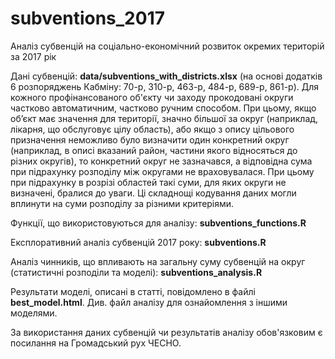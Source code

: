 # subventions_2017
Аналіз субвенцій на соціально-економічний розвиток окремих територій за 2017 рік

Дані субвенцій: **data/subventions_with_districts.xlsx** (на основі додатків 6 розпоряджень Кабміну: 70-р, 310-р, 463-р, 484-р, 689-р, 861-р). Для кожного профінансованого об'єкту чи заходу прокодовані округи частково автоматичним, частково ручним способом. При цьому, якщо об’єкт має значення для території, значно більшої за округ (наприклад, лікарня, що обслуговує цілу область), або якщо з опису цільового призначення неможливо було визначити один конкретний округ (наприклад, в описі вказаний район, частини якого відносяться до різних округів), то конкретний округ не зазначався, а відповідна сума при підрахунку розподілу між округами не враховувалася. При цьому при підрахунку в розрізі областей такі суми, для яких округи не визначені, бралися до уваги. Ці складнощі кодування даних могли вплинути на суми розподілу за різними критеріями.

Функції, що використовуються для аналізу: **subventions_functions.R**

Експлоративний аналіз субвенцій 2017 року: **subventions.R**

Аналіз чинників, що впливають на загальну суму субвенцій на округ (статистичні розподіли та моделі): **subventions_analysis.R**

Результати моделі, описані в статті, повідомлено в файлі **best_model.html**. Див. файл аналізу для ознайомлення з іншими моделями. 

За використання даних субвенцій чи результатів аналізу обов'язковим є посилання на Громадський рух ЧЕСНО.
